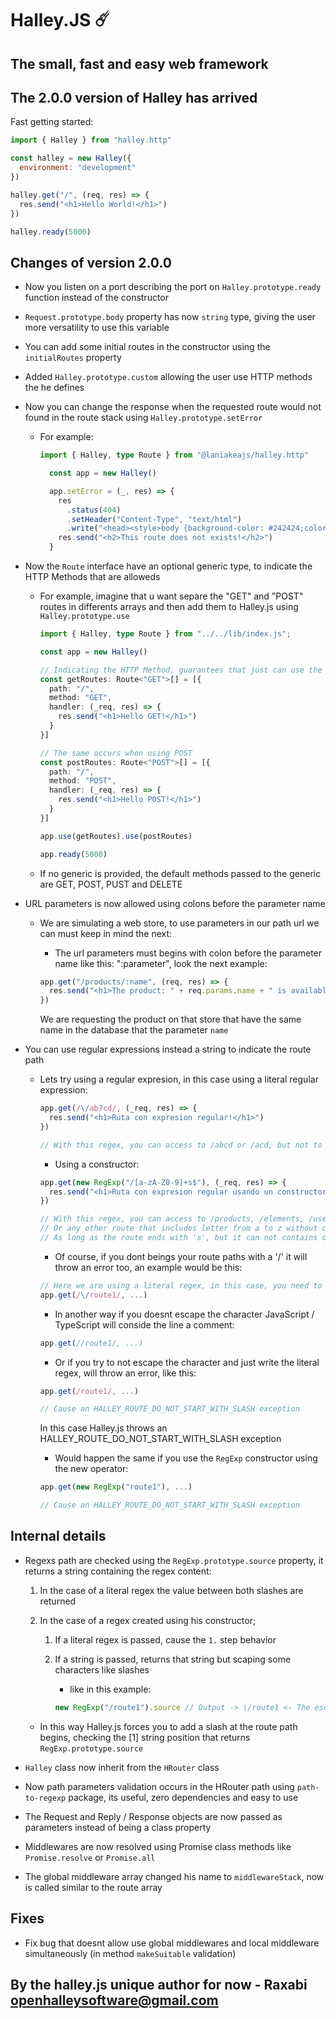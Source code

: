 # Halley.JS ☄️

## The small, fast and easy web framework

## The 2.0.0 version of Halley has arrived

Fast getting started:

```js
import { Halley } from "halley.http"

const halley = new Halley({
  environment: "development"
})

halley.get("/", (req, res) => {
  res.send("<h1>Hello World!</h1>")
})

halley.ready(5000)
```

## Changes of version 2.0.0

- Now you listen on a port describing the port on `Halley.prototype.ready` function instead of the constructor

- `Request.prototype.body` property has now `string` type, giving the user more versatility to use this variable

- You can add some initial routes in the constructor using the `initialRoutes` property

- Added `Halley.prototype.custom` allowing the user use HTTP methods the he defines

- Now you can change the response when the requested route would not found in the route stack using `Halley.prototype.setError`

  - For example:

    ```ts
    import { Halley, type Route } from "@laniakeajs/halley.http"

      const app = new Halley()

      app.setError = (_, res) => {
        res
          .status(404)
          .setHeader("Content-Type", "text/html")
          .write("<head><style>body {background-color: #242424;color: white}</style></head>")
        res.send("<h2>This route does not exists!</h2>")
      }
    ```

- Now the `Route` interface have an optional generic type, to indicate the HTTP Methods that are alloweds

  - For example, imagine that u want separe the "GET" and "POST" routes in differents arrays and then add them to Halley.js using `Halley.prototype.use`

    ```ts
    import { Halley, type Route } from "../../lib/index.js";

    const app = new Halley()

    // Indicating the HTTP Method, guarantees that just can use the "GET" method
    const getRoutes: Route<"GET">[] = [{
      path: "/",
      method: "GET",
      handler: (_req, res) => {
        res.send("<h1>Hello GET!</h1>")
      }
    }]

    // The same occurs when using POST
    const postRoutes: Route<"POST">[] = [{
      path: "/",
      method: "POST",
      handler: (_req, res) => {
        res.send("<h1>Hello POST!</h1>")
      }
    }]

    app.use(getRoutes).use(postRoutes)

    app.ready(5000)
    ```

  - If no generic is provided, the default methods passed to the generic are GET, POST, PUST and DELETE

- URL parameters is now allowed using colons before the parameter name

  - We are simulating a web store, to use parameters in our path url we can must keep in mind the next:

    - The url parameters must begins with colon before the parameter name like this: ":parameter", look the next example:

    ```ts
    app.get("/products/:name", (req, res) => {
      res.send("<h1>The product: " + req.params.name + " is available</h1>")
    })
    ```

    We are requesting the product on that store that have the same name in the database that the parameter `name`

- You can use regular expressions instead a string to indicate the route path

  - Lets try using a regular expresion, in this case using a literal regular expression:

    ```ts
    app.get(/\/ab?cd/, (_req, res) => {
      res.send("<h1>Ruta con expresion regular!</h1>")
    })

    // With this regex, you can access to /abcd or /acd, but not to /bcd or /cd
    ```

    - Using a constructor:

    ```ts
    app.get(new RegExp("/[a-zA-Z0-9]+s$"), (_req, res) => {
      res.send("<h1>Ruta con expresion regular usando un constructor!</h1>")
    })

    // With this regex, you can access to /products, /elements, /users
    // Or any other route that includes letter from a to z without case sensitive o any number in any position
    // As long as the route ends with 's', but it can not contains only 's' for example: /s
    ```

    - Of course, if you dont beings your route paths with a '/' it will throw an error too, an example would be this:

    ```ts
    // Here we are using a literal regex, in this case, you need to escape the slash character (/), like in this example
    app.get(/\/route1/, ...)
    ```

    - In another way if you doesnt escape the character JavaScript / TypeScript will conside the line a comment:

    ```ts
    app.get(//route1/, ...)
    ```

    - Or if you try to not escape the character and just write the literal regex, will throw an error, like this:

    ```ts
    app.get(/route1/, ...)

    // Cause an HALLEY_ROUTE_DO_NOT_START_WITH_SLASH exception
    ```

    In this case Halley.js throws an HALLEY_ROUTE_DO_NOT_START_WITH_SLASH exception

    - Would happen the same if you use the `RegExp` constructor using the new operator:

    ```ts
    app.get(new RegExp("route1"), ...)

    // Cause an HALLEY_ROUTE_DO_NOT_START_WITH_SLASH exception
    ```

## Internal details

- Regexs path are checked using the `RegExp.prototype.source` property, it returns a string containing the regex content:

  1. In the case of a literal regex the value between both slashes are returned

  2. In the case of a regex created using his constructor;

      1. If a literal regex is passed, cause the `1.` step behavior

      2. If a string is passed, returns that string but scaping some characters like slashes

          - like in this example:

          ```ts
          new RegExp("/route1").source // Output -> \/route1 <- The escape character is added automatically to escape the slash
          ```

  - In this way Halley.js forces you to add a slash at the route path begins, checking the [1] string position that returns `RegExp.prototype.source`

- `Halley` class now inherit from the `HRouter` class

- Now path parameters validation occurs in the HRouter path using `path-to-regexp` package, its useful, zero dependencies and easy to use

- The Request and Reply / Response objects are now passed as parameters instead of being a class property

- Middlewares are now resolved using Promise class methods like `Promise.resolve` or `Promise.all`

- The global middleware array changed his name to `middlewareStack`, now is called similar to the route array

## Fixes

- Fix bug that doesnt allow use global middlewares and local middleware simultaneously (in method `makeSuitable` validation)

## By the halley.js unique author for now - Raxabi <openhalleysoftware@gmail.com>
